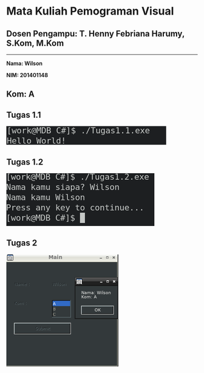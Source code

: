 # Mata Kuliah Pemograman Visual
## Dosen Pengampu: T. Henny Febriana Harumy, S.Kom, M.Kom

---
**Nama: Wilson**

**NIM: 201401148**

**Kom: A**
---

## Tugas 1.1

![SS Tugas 1.1](Tugas/Tugas1.1.png)

## Tugas 1.2

![SS Tugas 1.2](Tugas/Tugas1.2.png)

## Tugas 2

![SS Tugas 2](Tugas/Tugas2.png)

